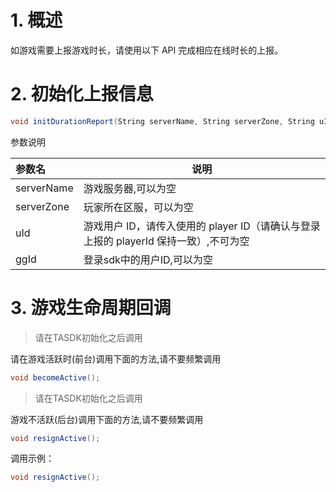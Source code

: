 # 1. 概述

如游戏需要上报游戏时长，请使用以下 API 完成相应在线时长的上报。
&ensp;
# 2. 初始化上报信息

```csharp
void initDurationReport(String serverName, String serverZone, String uId, String ggId);
```

参数说明

|参数名|说明|
|:----  |-----   |
|serverName |游戏服务器,可以为空  |
|serverZone |玩家所在区服，可以为空 |
|uId |游戏用户 ID，请传入使用的 player ID（请确认与登录上报的 playerId 保持一致）,不可为空  |
|ggId |登录sdk中的用户ID,可以为空 |

# 3. 游戏生命周期回调
>请在TASDK初始化之后调用

请在游戏活跃时(前台)调用下面的方法,请不要频繁调用

```csharp
void becomeActive();
```

>请在TASDK初始化之后调用

游戏不活跃(后台)调用下面的方法,请不要频繁调用

```csharp
void resignActive();
```
调用示例：

```csharp
void resignActive();
```
